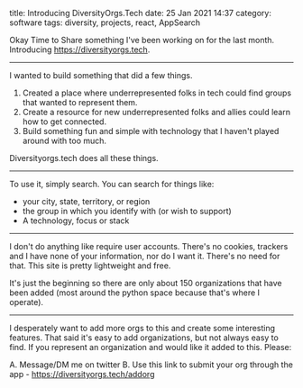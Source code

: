 title: Introducing DiversityOrgs.Tech
date: 25 Jan 2021 14:37
category: software
tags: diversity, projects, react, AppSearch

Okay Time to Share something I've been working on for the last month. Introducing https://diversityorgs.tech.

---

I wanted to build something that did a few things.

1. Created a place where underrepresented folks in tech could find groups that wanted to represent them.
2. Create a resource for new underrepresented folks and allies could learn how to get connected.
3. Build something fun and simple with technology that I haven't played around with too much.

Diversityorgs.tech does all these things.

---

To use it, simply search. You can search for things like:

- your city, state, territory, or region
- the group in which you identify with (or wish to support)
- A technology, focus or stack

---

I don't do anything like require user accounts. There's no cookies, trackers and I have none of your information, nor do I want it. There's no need for that. This site is pretty lightweight and free. 

It's just the beginning so there are only about 150 organizations that have been added (most around the python space because that's where I operate).

---

I desperately want to add more orgs to this and create some interesting features. That said it's easy to add organizations, but not always easy to find. If you represent an organization and would like it added to this. Please:

A. Message/DM me on twitter
B. Use this link to submit your org through the app - https://diversityorgs.tech/addorg